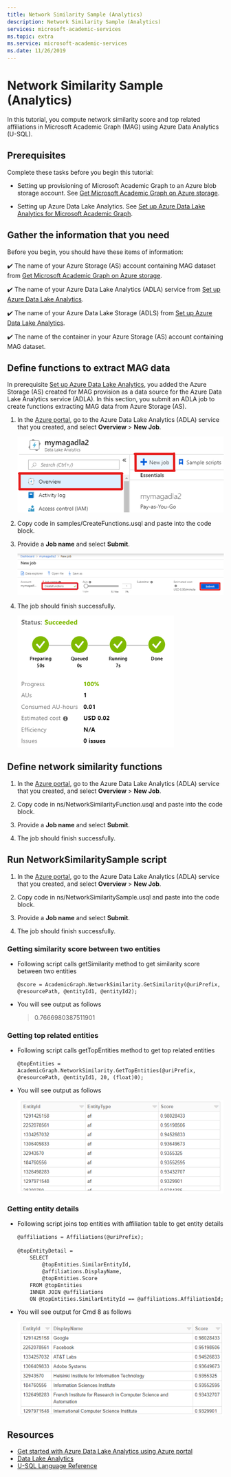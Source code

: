 ```yaml
---
title: Network Similarity Sample (Analytics)
description: Network Similarity Sample (Analytics)
services: microsoft-academic-services
ms.topic: extra
ms.service: microsoft-academic-services
ms.date: 11/26/2019
---
```

# Network Similarity Sample (Analytics)

In this tutorial, you compute network similarity score and top related affiliations in Microsoft Academic Graph (MAG) using Azure Data Analytics (U-SQL).

## Prerequisites

Complete these tasks before you begin this tutorial:

* Setting up provisioning of Microsoft Academic Graph to an Azure blob storage account. See [Get Microsoft Academic Graph on Azure storage](get-started-setup-provisioning.md).

* Setting up Azure Data Lake Analytics. See [Set up Azure Data Lake Analytics for Microsoft Academic Graph](get-started-setup-azure-data-lake-analytics.md).

## Gather the information that you need

   Before you begin, you should have these items of information:

   :heavy_check_mark:  The name of your Azure Storage (AS) account containing MAG dataset from [Get Microsoft Academic Graph on Azure storage](get-started-setup-provisioning.md#note-azure-storage-account-name-and-primary-key).

   :heavy_check_mark:  The name of your Azure Data Lake Analytics (ADLA) service from [Set up Azure Data Lake Analytics](get-started-setup-azure-data-lake-analytics.md#create-azure-data-lake-analytics-account).

   :heavy_check_mark:  The name of your Azure Data Lake Storage (ADLS) from [Set up Azure Data Lake Analytics](get-started-setup-azure-data-lake-analytics.md#create-azure-data-lake-analytics-account).

   :heavy_check_mark:  The name of the container in your Azure Storage (AS) account containing MAG dataset.

## Define functions to extract MAG data

In prerequisite [Set up Azure Data Lake Analytics](get-started-setup-azure-data-lake-analytics.md), you added the Azure Storage  (AS) created for MAG provision as a data source for the Azure Data Lake Analytics service (ADLA). In this section, you submit an ADLA job to create functions extracting MAG data from Azure Storage (AS).

1. In the [Azure portal](https://portal.azure.com), go to the Azure Data Lake Analytics (ADLA) service that you created, and select **Overview** > **New Job**.

   ![Azure Data Lake Analytics - New job](media/samples-azure-data-lake-hindex/new-job.png "Azure Data Lake Analytics - New job")

1. Copy code in samples/CreateFunctions.usql and paste into the code block.
   
1. Provide a **Job name** and select **Submit**.

   ![Submit CreateFunctions job](media/samples-azure-data-lake-hindex/create-functions-submit.png "Submit CreateFunctions job")

1. The job should finish successfully.

   ![CreateFunctions job status](media/samples-azure-data-lake-hindex/create-functions-status.png "CreateFunctions job status")

## Define network similarity functions

1. In the [Azure portal](https://portal.azure.com), go to the Azure Data Lake Analytics (ADLA) service that you created, and select **Overview** > **New Job**.

1. Copy code in ns/NetworkSimilarityFunction.usql and paste into the code block.
   
1. Provide a **Job name** and select **Submit**.

1. The job should finish successfully.

## Run NetworkSimilaritySample script

1. In the [Azure portal](https://portal.azure.com), go to the Azure Data Lake Analytics (ADLA) service that you created, and select **Overview** > **New Job**.

1. Copy code in ns/NetworkSimilaritySample.usql and paste into the code block.
   
1. Provide a **Job name** and select **Submit**.

1. The job should finish successfully.

### Getting similarity score between two entities

- Following script calls getSimilarity method to get similarity score between two entities

   ```U-SQL
   @score = AcademicGraph.NetworkSimilarity.GetSimilarity(@uriPrefix, @resourcePath, @entityId1, @entityId2);
   ```

- You will see output as follows

    > 0.7666980387511901

### Getting top related entities

- Following script calls getTopEntities method to get top related entities

   ```U-SQL
   @topEntities = AcademicGraph.NetworkSimilarity.GetTopEntities(@uriPrefix, @resourcePath, @entityId1, 20, (float)0);
   ```

- You will see output as follows

    ![GetTopEntities output](media/network-similarity/get-top-entities.png "GetTopEntities output")

### Getting entity details

- Following script joins top entities with affiliation table to get entity details

   ```U-SQL
   @affiliations = Affiliations(@uriPrefix);

   @topEntityDetail =
       SELECT
           @topEntities.SimilarEntityId,
           @affiliations.DisplayName,
           @topEntities.Score
       FROM @topEntities
       INNER JOIN @affiliations
       ON @topEntities.SimilarEntityId == @affiliations.AffiliationId;
   ```

- You will see output for Cmd 8 as follows

    ![Top entities detail](media/network-similarity/top-entities-detail.png "Top entities detail")

## Resources

* [Get started with Azure Data Lake Analytics using Azure portal](https://docs.microsoft.com/azure/data-lake-analytics/data-lake-analytics-get-started-portal)
* [Data Lake Analytics](https://azure.microsoft.com/services/data-lake-analytics/)
* [U-SQL Language Reference](https://docs.microsoft.com/u-sql/)
